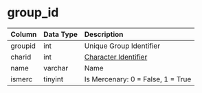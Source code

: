# group\_id

| Column | Data Type | Description |
| :--- | :--- | :--- |
| groupid | int | Unique Group Identifier |
| charid | int | [Character Identifier](../../../schema/categories/characters/character_data.md) |
| name | varchar | Name |
| ismerc | tinyint | Is Mercenary: 0 = False, 1 = True |

